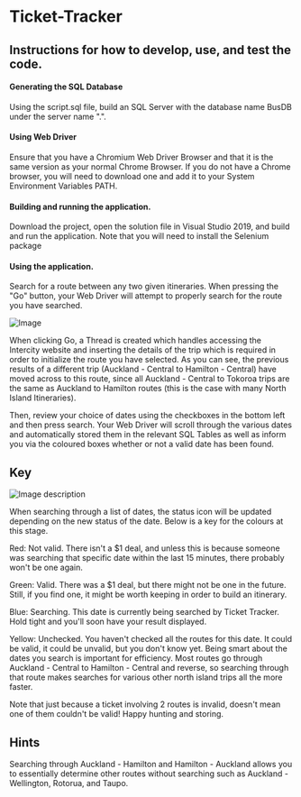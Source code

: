 # Ticket-Tracker

## Instructions for how to develop, use, and test the code.

#### Generating the SQL Database

Using the script.sql file, build an SQL Server with the database name BusDB under the server name ".".

#### Using Web Driver

Ensure that you have a Chromium Web Driver Browser and that it is the same version as your normal Chrome Browser. If you do not have a Chrome browser, you will need to download one and add it to your System Environment Variables PATH.

#### Building and running the application.

Download the project, open the solution file in Visual Studio 2019, and build and run the application. Note that you will need to install the Selenium package

#### Using the application.

Search for a route between any two given itineraries. When pressing the "Go" button, your Web Driver will attempt to properly search for the route you have searched.

![Image](https://i.imgur.com/cQ0n72b.png)

When clicking Go, a Thread is created which handles accessing the Intercity website and inserting the details of the trip which is required in order to initialize the route you have selected. As you can see, the previous results of a different trip (Auckland - Central to Hamilton - Central) have moved across to this route, since all Auckland - Central to Tokoroa trips are the same as Auckland to Hamilton routes (this is the case with many North Island Itineraries).

Then, review your choice of dates using the checkboxes in the bottom left and then press search. Your Web Driver will scroll through the various dates and automatically stored them in the relevant SQL Tables as well as inform you via the coloured boxes whether or not a valid date has been found.

## Key

![Image description](https://i.imgur.com/tp5MAQX.png)

When searching through a list of dates, the status icon will be updated depending on the new status of the date. Below is a key for the colours at this stage.

Red: Not valid. There isn't a $1 deal, and unless this is because someone was searching that specific date within the last 15 minutes, there probably won't be one again.

Green: Valid. There was a $1 deal, but there might not be one in the future. Still, if you find one, it might be worth keeping in order to build an itinerary.

Blue: Searching. This date is currently being searched by Ticket Tracker. Hold tight and you'll soon have your result displayed.

Yellow: Unchecked. You haven't checked all the routes for this date. It could be valid, it could be unvalid, but you don't know yet. Being smart about the dates you search is important for efficiency. Most routes go through Auckland - Central to Hamilton - Central and reverse, so searching through that route makes searches for various other north island trips all the more faster.

Note that just because a ticket involving 2 routes is invalid, doesn't mean one of them couldn't be valid! Happy hunting and storing.

## Hints

Searching through Auckland - Hamilton and Hamilton - Auckland allows you to essentially determine other routes without searching such as Auckland - Wellington, Rotorua, and Taupo.
